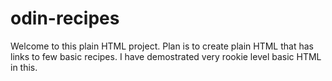 # odin-recipes

Welcome to this plain HTML project. Plan is to create plain HTML that has links to few basic recipes. I have demostrated very rookie level basic HTML in this.